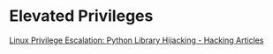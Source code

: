

# Elevated Privileges

[Linux Privilege Escalation: Python Library Hijacking - Hacking Articles](https://www.hackingarticles.in/linux-privilege-escalation-python-library-hijacking/)

